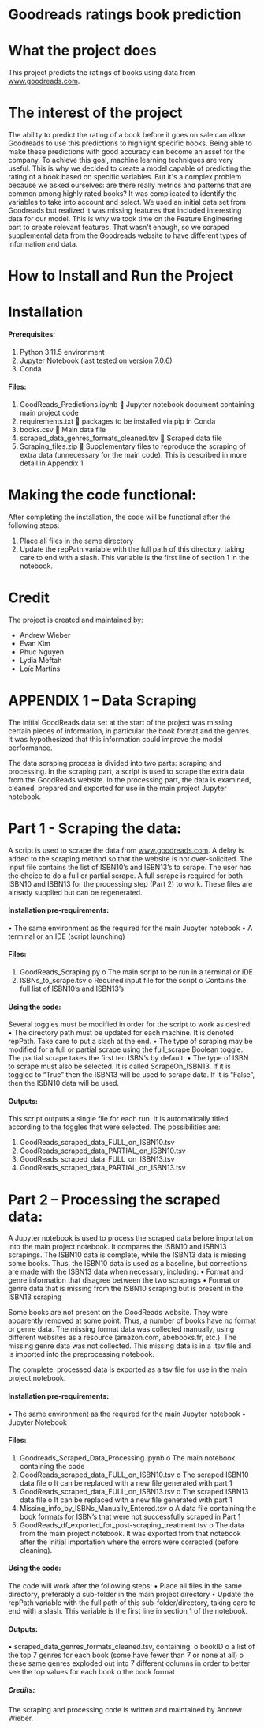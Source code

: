 # Goodreads ratings book prediction

# What the project does

This project predicts the ratings of books using data from www.goodreads.com.

# The interest of the project

The ability to predict the rating of a book before it goes on sale can allow Goodreads to use this predictions to highlight specific books. Being able to make these predictions with good accuracy can become an asset for the company. To achieve this goal, machine learning techniques are very useful. This is why we decided to create a model capable of predicting the rating of a book based on specific variables. 
But it's a complex problem because we asked ourselves: are there really metrics and patterns that are common among highly rated books? It was complicated to identify the variables to take into account and select.
We used an initial data set from Goodreads but realized it was missing features that included interesting data for our model. This is why we took time on the Feature Engineering part to create relevant features. That wasn't enough, so we scraped supplemental data from the Goodreads website to have different types of information and data.

# How to Install and Run the Project

# Installation

#### Prerequisites:
1.	Python 3.11.5 environment
2.	Jupyter Notebook (last tested on version 7.0.6)
3.	Conda
   
#### Files:
1.	GoodReads_Predictions.ipynb
	Jupyter notebook document containing main project code
2.	requirements.txt
	packages to be installed via pip in Conda
3.	books.csv
	Main data file
4.	scraped_data_genres_formats_cleaned.tsv
	Scraped data file
5.	Scraping_files.zip
	Supplementary files to reproduce the scraping of extra data (unnecessary for the main code). This is described in more detail in Appendix 1.

# Making the code functional:
After completing the installation, the code will be functional after the following steps:
1.	Place all files in the same directory
2.	Update the repPath variable with the full path of this directory,  taking care to end with a slash. This variable is the first line of section 1 in the notebook.
	
# Credit
The project is created and maintained by: 
-	Andrew Wieber
-	Evan Kim
-	Phuc Nguyen
-	Lydia Meftah
-	Loïc Martins

# APPENDIX 1 – Data Scraping
The initial GoodReads data set at the start of the project was missing certain pieces of information, in particular the book format and the genres. It was hypothesized that this information could improve the model performance.

The data scraping process is divided into two parts: scraping and processing. In the scraping part, a script is used to scrape the extra data from the GoodReads website. In the processing part, the data is examined, cleaned, prepared and exported for use in the main project Jupyter notebook.

# Part 1 - Scraping the data:

A script is used to scrape the data from www.goodreads.com. A delay is added to the scraping method so that the website is not over-solicited. The input file contains the list of ISBN10’s and ISBN13’s to scrape. The user has the choice to do a full or partial scrape. A full scrape is required for both ISBN10 and ISBN13 for the processing step (Part 2) to work. These files are already supplied but can be regenerated.

#### Installation pre-requirements:
•	The same environment as the required for the main Jupyter notebook
•	A terminal or an IDE (script launching)

#### Files:
1.	GoodReads_Scraping.py
o	The main script to be run in a terminal or IDE
2.	ISBNs_to_scrape.tsv
o	Required input file for the script
o	Contains the full list of ISBN10’s and ISBN13’s

#### Using the code:
Several toggles must be modified in order for the script to work as desired:
•	The directory path must be updated for each machine. It is denoted repPath. Take care to put a slash at the end.
•	The type of scraping may be modified for a full or partial scrape using the full_scrape Boolean toggle. The partial scrape takes the first ten ISBN’s by default.
•	The type of ISBN to scrape must also be selected. It is called ScrapeOn_ISBN13. If it is toggled to “True” then the ISBN13 will be used to scrape data. If it is “False”, then the ISBN10 data will be used.

 #### Outputs:
This script outputs a single file for each run. It is automatically titled according to the toggles that were selected. The possibilities are:
1.	GoodReads_scraped_data_FULL_on_ISBN10.tsv
2.	GoodReads_scraped_data_PARTIAL_on_ISBN10.tsv
3.	GoodReads_scraped_data_FULL_on_ISBN13.tsv
4.	GoodReads_scraped_data_PARTIAL_on_ISBN13.tsv


# Part 2 – Processing the scraped data:

A Jupyter notebook is used to process the scraped data before importation into the main project notebook. It compares the ISBN10 and ISBN13 scrapings. The ISBN10 data is complete, while the ISBN13 data is missing some books. Thus, the ISBN10 data is used as a baseline, but corrections are made with the ISBN13 data when necessary, including:
•	Format and genre information that disagree between the two scrapings
•	Format or genre data that is missing from the ISBN10 scraping but is present in the ISBN13 scraping

Some books are not present on the GoodReads website. They were apparently removed at some point. Thus, a number of books have no format or genre data. The missing format data was collected manually, using different websites as a resource (amazon.com, abebooks.fr, etc.). The missing genre data was not collected. This missing data is in a .tsv file and is imported into the preprocessing notebook.

The complete, processed data is exported as a tsv file for use in the main project notebook.

#### Installation pre-requirements:
•	The same environment as the required for the main Jupyter notebook
•	Jupyter Notebook

#### Files:
1.	Goodreads_Scraped_Data_Processing.ipynb
o	The main notebook containing the code
2.	GoodReads_scraped_data_FULL_on_ISBN10.tsv
o	The scraped ISBN10 data file
o	It can be replaced with a new file generated with part 1
3.	GoodReads_scraped_data_FULL_on_ISBN13.tsv
o	The scraped ISBN13 data file
o	It can be replaced with a new file generated with part 1
4.	Missing_info_by_ISBNs_Manually_Entered.tsv
o	A data file containing the book formats for ISBN’s that were not successfully scraped in Part 1
5.	GoodReads_df_exported_for_post-scraping_treatment.tsv
o	The data from the main project notebook. It was exported from that notebook after the initial importation where the errors were corrected (before cleaning).

#### Using the code:
The code will work after the following steps:
•	Place all files in the same directory, preferably a sub-folder in the main project directory
•	Update the repPath variable with the full path of this sub-folder/directory, taking care to end with a slash. This variable is the first line in section 1 of the notebook.

#### Outputs:
•	scraped_data_genres_formats_cleaned.tsv, containing:
o	bookID
o	a list of the top 7 genres for each book (some have fewer than 7 or none at all)
o	these same genres exploded out into 7 different columns in order to better see the top values for each book
o	the book format

##### Credits:
The scraping and processing code is written and maintained by Andrew Wieber.

